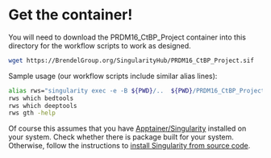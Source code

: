 # Get the container!

You will need to download the PRDM16_CtBP_Project container into
this directory for the workflow scripts to work as designed.

```bash
wget https://BrendelGroup.org/SingularityHub/PRDM16_CtBP_Project.sif
```

Sample usage (our workflow scripts include similar alias lines):

```bash
alias rws="singularity exec -e -B ${PWD}/..  ${PWD}/PRDM16_CtBP_Project.sif"
rws which bedtools
rws which deeptools
rws gth -help
```

Of course this assumes that you have [Apptainer/Singularity](https://apptainer.org/) installed on your system.
Check whether there is package built for your system.
Otherwise, follow the instructions to [install Singularity from source code](https://apptainer.org/user-docs/master/quick_start.html#quick-installation-steps).
